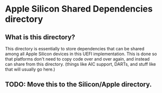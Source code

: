 # Apple Silicon Shared Dependencies directory

## What is this directory?

This directory is essentially to store dependencies that can be shared among all Apple Silicon devices in this UEFI implementation. This is done so that platforms don't need to copy code over and over again, and instead can share from this directory. (things like AIC support, DARTs, and stuff like that will usually go here.)

## TODO: Move this to the Silicon/Apple directory.